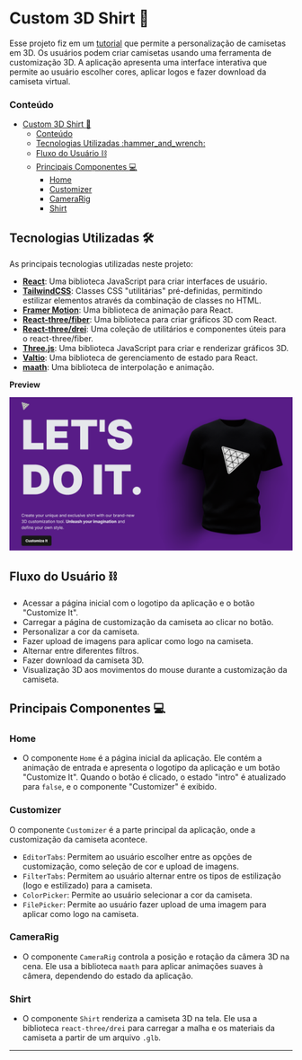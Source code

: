 # Custom 3D Shirt :tshirt:

Esse projeto fiz em um [tutorial](https://www.youtube.com/watch?v=tllZWCQZ9_0) que permite a personalização de camisetas em 3D. Os usuários podem criar camisetas  usando uma ferramenta de customização 3D. A aplicação apresenta uma interface interativa que permite ao usuário escolher cores, aplicar logos e fazer download da camiseta virtual.

### Conteúdo
- [Custom 3D Shirt :tshirt:](#custom-3d-shirt-tshirt)
    - [Conteúdo](#conteúdo)
  - [Tecnologias Utilizadas :hammer\_and\_wrench:](#tecnologias-utilizadas-hammer_and_wrench)
  - [Fluxo do Usuário :chains:](#fluxo-do-usuário-chains)
  - [Principais Componentes :computer:](#principais-componentes-computer)
    - [Home](#home)
    - [Customizer](#customizer)
    - [CameraRig](#camerarig)
    - [Shirt](#shirt)

## Tecnologias Utilizadas :hammer_and_wrench:

As principais tecnologias utilizadas neste projeto:

- **[React](https://pt-br.legacy.reactjs.org/)**: Uma biblioteca JavaScript para criar interfaces de usuário.
- **[TailwindCSS](https://tailwindcss.com/docs/guides/vite)**: Classes CSS "utilitárias" pré-definidas, permitindo estilizar elementos através da combinação de classes no HTML.
- **[Framer Motion](https://www.framer.com/motion/animate-presence/)**: Uma biblioteca de animação para React.
- **[React-three/fiber](https://docs.pmnd.rs/react-three-fiber/getting-started/installation)**: Uma biblioteca para criar gráficos 3D com React.
- **[React-three/drei](https://github.com/pmndrs/drei)**: Uma coleção de utilitários e componentes úteis para o react-three/fiber.
- **[Three.js](https://threejs.org/docs/index.html#manual/en/introduction/Creating-a-scene)**: Uma biblioteca JavaScript para criar e renderizar gráficos 3D.
- **[Valtio](https://valtio.pmnd.rs/docs/api/basic/proxy)**: Uma biblioteca de gerenciamento de estado para React.
- **[maath](https://github.com/pmndrs/maath)**: Uma biblioteca de interpolação e animação.

**Preview**

![Screenshot 3D Product Website](./client/public/github/Screenshot%202023-08-01%20at%2017-33-40%203D%20Product%20Website.png)

## Fluxo do Usuário :chains:

- Acessar a página inicial com o logotipo da aplicação e o botão "Customize It".
- Carregar a página de customização da camiseta ao clicar no botão.
- Personalizar a cor da camiseta.
- Fazer upload de imagens para aplicar como logo na camiseta.
- Alternar entre diferentes filtros.
- Fazer download da camiseta 3D.
- Visualização 3D aos movimentos do mouse durante a customização da camiseta.

## Principais Componentes :computer:

### Home

- O componente `Home` é a página inicial da aplicação. Ele contém a animação de entrada e apresenta o logotipo da aplicação e um botão "Customize It". Quando o botão é clicado, o estado "intro" é atualizado para `false`, e o componente "Customizer" é exibido.

### Customizer

O componente `Customizer` é a parte principal da aplicação, onde a customização da camiseta acontece.

- `EditorTabs`: Permitem ao usuário escolher entre as opções de customização, como seleção de cor e upload de imagens.
- `FilterTabs`: Permitem ao usuário alternar entre os tipos de estilização (logo e estilizado) para a camiseta.
- `ColorPicker`: Permite ao usuário selecionar a cor da camiseta.
- `FilePicker`: Permite ao usuário fazer upload de uma imagem para aplicar como logo na camiseta.

### CameraRig

- O componente `CameraRig` controla a posição e rotação da câmera 3D na cena. Ele usa a biblioteca `maath` para aplicar animações suaves à câmera, dependendo do estado da aplicação.

### Shirt

- O componente `Shirt` renderiza a camiseta 3D na tela. Ele usa a biblioteca `react-three/drei` para carregar a malha e os materiais da camiseta a partir de um arquivo `.glb`.

---